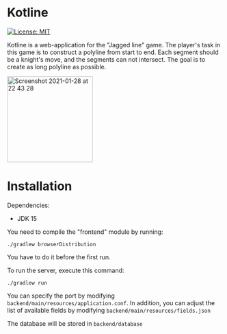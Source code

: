 # Kotline

[![License: MIT](https://img.shields.io/badge/License-MIT-yellow.svg)](https://opensource.org/licenses/MIT)

Kotline is a web-application for the "Jagged line" game. 
The player's task in this game is to construct a polyline from start to end.
Each segment should be a knight's move, and the segments can not intersect.
The goal is to create as long polyline as possible.

<img width="200" alt="Screenshot 2021-01-28 at 22 43 28" src="https://user-images.githubusercontent.com/42250320/106190231-69192900-61ba-11eb-9b19-5f4458b22a4f.png">

# Installation

Dependencies:

- JDK 15

You need to compile the "frontend" module by running:

`./gradlew browserDistribution`

You have to do it before the first run.

To run the server, execute this command:

`./gradlew run`

You can specify the port by modifying `backend/main/resources/application.conf`.
In addition, you can adjust the list of available fields by modifying `backend/main/resources/fields.json`

The database will be stored in `backend/database`